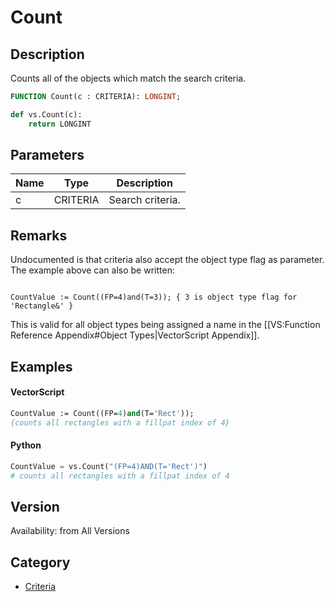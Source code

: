 # Count

## Description
Counts all of the objects which match the search criteria.

```pascal
FUNCTION Count(c : CRITERIA): LONGINT;
```

```python
def vs.Count(c):
    return LONGINT
```

## Parameters
|Name|Type|Description|
|---|---|---|
|c|CRITERIA|Search criteria.|

## Remarks
Undocumented is that criteria also accept the object type flag as parameter. The example above can also be written:

<code lang="pas">
CountValue := Count((FP=4)and(T=3)); { 3 is object type flag for 'Rectangle&amp' }
</code>

This is valid for all object types being assigned a name in the [[VS:Function Reference Appendix#Object Types|VectorScript Appendix]].

## Examples
#### VectorScript ####
```pascal
CountValue := Count((FP=4)and(T='Rect'));
{counts all rectangles with a fillpat index of 4}
```
#### Python ####
```python
CountValue = vs.Count("(FP=4)AND(T='Rect')")
# counts all rectangles with a fillpat index of 4
```

## Version
Availability: from All Versions

## Category
* [Criteria](../Categories/Criteria.md)

